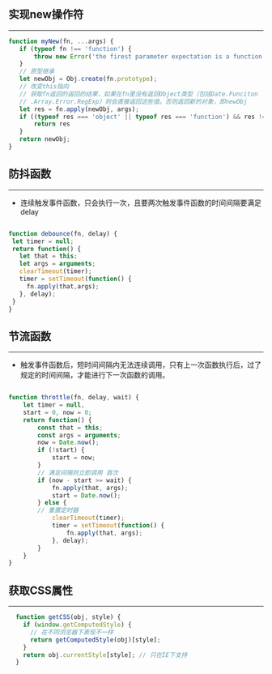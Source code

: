 <!--
 * @Author: haopeiwei
 * @Date: 2019-08-12 14:31:25
 * @LastEditors: hpw
 * @LastEditTime: 2019-08-26 17:32:25
 -->
 ## 实现new操作符
 ---

 ```js
function myNew(fn, ...args) {
    if (typeof fn !== 'function') {
        throw new Error('the firest parameter expectation is a function')
    }
    // 原型继承
    let newObj = Obj.create(fn.prototype);
    // 改变this指向
    // 获取fn返回的返回的结果，如果在fn里没有返回Object类型（包括Date.Funciton
    // .Array.Error.RegExp）则会直接返回这些值。否则返回新的对象，即newObj
    let res = fn.apply(newObj, args);
    if ((typeof res === 'object' || typeof res === 'function') && res !== null) {
        return res
    }
    return newObj;
}
 ```

 ## 防抖函数
 ---

  - 连续触发事件函数，只会执行一次，且要两次触发事件函数的时间间隔要满足delay

 ```js

function debounce(fn, delay) {
  let timer = null;
  return function() {
    let that = this;
    let args = arguments;
    clearTimeout(timer);
    timer = setTimeout(function() {
      fn.apply(that,args);
    }, delay);
  }
}

 ```

 ## 节流函数
---

- 触发事件函数后，短时间间隔内无法连续调用，只有上一次函数执行后，过了规定的时间间隔，才能进行下一次函数的调用。

```js

function throttle(fn, delay, wait) {
    let timer = null,
    start = 0, now = 0;
    return function() {
        const that = this;
        const args = arguments;
        now = Date.now();
        if (!start) {
            start = now;
        }
        // 满足间隔则立即调用 首次
        if (now - start >= wait) {
            fn.apply(that, args);
            start = Date.now();
        } else {
        // 重置定时器  
            clearTimeout(timer);
            timer = setTimeout(function() {
                fn.apply(that, args);
            }, delay);
        }
    }
}
```

## 获取CSS属性
---
```js
  function getCSS(obj, style) {
    if (window.getComputedStyle) {
      // 在不同浏览器下表现不一样
      return getComputedStyle(obj)[style];
    }
    return obj.currentStyle[style]; // 只在IE下支持
  }
```